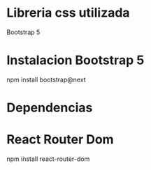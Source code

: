 # Libreria css utilizada 
Bootstrap 5 


# Instalacion Bootstrap 5 

npm install bootstrap@next

# Dependencias
# React Router Dom
npm install react-router-dom
